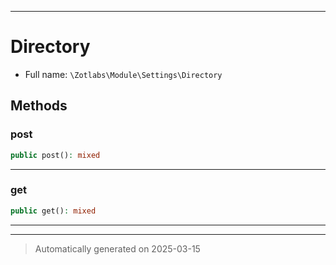 ***

# Directory





* Full name: `\Zotlabs\Module\Settings\Directory`




## Methods


### post



```php
public post(): mixed
```












***

### get



```php
public get(): mixed
```












***


***
> Automatically generated on 2025-03-15
